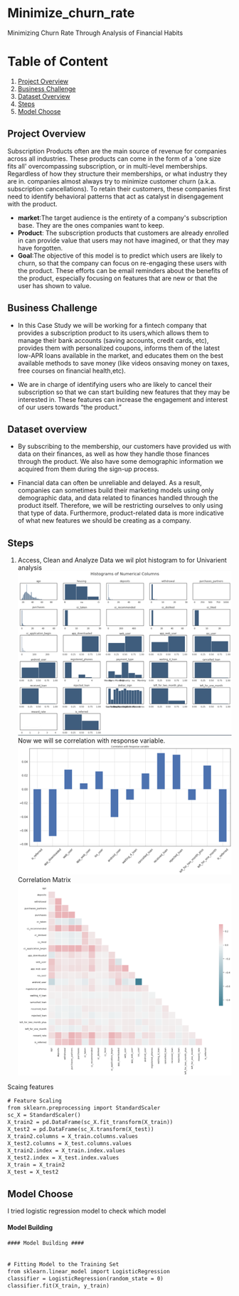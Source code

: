 # Minimize_churn_rate

Minimizing Churn Rate Through Analysis of Financial Habits

# Table of Content
1. [Project Overview](#project)
2. [Business Challenge](#Business_Challenge)
3. [Dataset Overview](#dataset)
4. [Steps](#steps)
5. [Model Choose](#model)

<a name="project"></a>
## Project Overview

Subscription Products often are the main source of revenue for companies across all industries. These products can come in the form of a 'one size fits all' overcompassing subscription, or in multi-level memberships. Regardless of how they structure their memberships, or what industry they are in. companies almost always try to minimize customer churn (a.k.a. subscription cancellations). To retain their customers, these companies first need to identify behavioral patterns that act as catalyst in disengagement with the product.

- __market__:The target audience is the entirety of a company's subscription base. They are the ones companies want to keep. 
- __Product__: The subscription products that customers are already enrolled in can provide value that users may not have imagined, or that they may have forgotten. 
- __Goal__:The objective of this model is to predict which users are likely to churn, so that the company can focus on re-engaging these users with the product. These efforts can be email reminders about the benefits of the product, especially focusing on features that are new or that the user has shown to value. 



<a name="Business_Challenge"></a>
## Business Challenge
- In this Case Study we will be working for a fintech company that provides a subscription product to its users,which allows them to manage their bank accounts (saving accounts, credit cards, etc), provides them with personalized coupons, informs them of the latest low-APR loans available in the market, and educates them on the best available methods to save money (like videos onsaving money on taxes, free courses on financial health,etc).

- We are in charge of identifying users who are likely to cancel their subscription so that we can start building new features that they may be interested in. These features can increase the engagement and interest of our users towards “the product.”
<a name="dataset"></a>
## Dataset overview
- By subscribing to the membership, our customers have provided us with data on their finances, as well as how
they handle those finances through the product. We also have some demographic information we acquired from
them during the sign-up process.

- Financial data can often be unreliable and delayed. As a result, companies can sometimes build their marketing
models using only demographic data, and data related to finances handled through the product itself. Therefore,
we will be restricting ourselves to only using that type of data. Furthermore, product-related data is more
indicative of what new features we should be creating as a company.

<a name="steps"></a>
## Steps  
1. Access, Clean and Analyze Data
we wil plot histogram to for Univarient analysis
![](Histogram.png)
Now we will se correlation with response variable.
![](correlation.png)
Correlation Matrix
![](correlationmatrix.png)

Scaing features
```
# Feature Scaling
from sklearn.preprocessing import StandardScaler
sc_X = StandardScaler()
X_train2 = pd.DataFrame(sc_X.fit_transform(X_train))
X_test2 = pd.DataFrame(sc_X.transform(X_test))
X_train2.columns = X_train.columns.values
X_test2.columns = X_test.columns.values
X_train2.index = X_train.index.values
X_test2.index = X_test.index.values
X_train = X_train2
X_test = X_test2
```
<a name="model"></a>
## Model Choose

I tried logistic regression model to check which model 
#### Model Building ####

```
#### Model Building ####


# Fitting Model to the Training Set
from sklearn.linear_model import LogisticRegression
classifier = LogisticRegression(random_state = 0)
classifier.fit(X_train, y_train)

```


